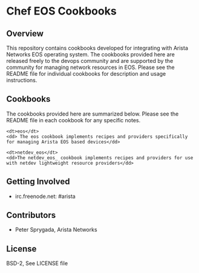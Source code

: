# Chef EOS Cookbooks

## Overview
This repository contains cookbooks developed for integrating with Arista Networks EOS operating system.   The cookbooks provided here are released freely to the devops community and are supported by the community for managing network resources in EOS.  Please see the README file for individual cookbooks for description and usage instructions.

## Cookbooks
The cookbooks provided here are summarized below.  Please see the README file in each cookbook for any specific notes.

<dl>

	<dt>eos</dt>
	<dd> The eos cookbook implements recipes and providers specifically for managing Arista EOS based devices</dd>

	<dt>netdev_eos</dt>
	<dd>The netdev_eos_ cookbook implements recipes and providers for use with netdev lightweight resource providers</dd>

</dl>

## Getting Involved
* irc.freenode.net: #arista

## Contributors
* Peter Sprygada, Arista Networks

## License
BSD-2, See LICENSE file
